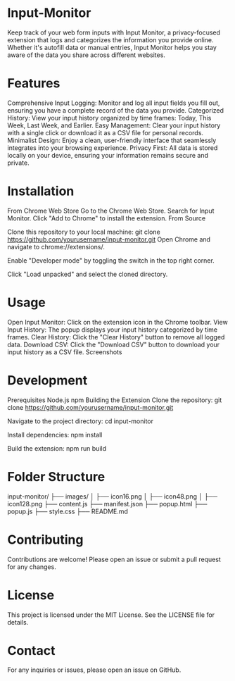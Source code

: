 # Input-Monitor
Keep track of your web form inputs with Input Monitor, a privacy-focused extension that logs and categorizes the information you provide online. Whether it's autofill data or manual entries, Input Monitor helps you stay aware of the data you share across different websites.


# Features
Comprehensive Input Logging: Monitor and log all input fields you fill out, ensuring you have a complete record of the data you provide.
Categorized History: View your input history organized by time frames: Today, This Week, Last Week, and Earlier.
Easy Management: Clear your input history with a single click or download it as a CSV file for personal records.
Minimalist Design: Enjoy a clean, user-friendly interface that seamlessly integrates into your browsing experience.
Privacy First: All data is stored locally on your device, ensuring your information remains secure and private.

# Installation
From Chrome Web Store
Go to the Chrome Web Store.
Search for Input Monitor.
Click "Add to Chrome" to install the extension.
From Source

Clone this repository to your local machine:
git clone https://github.com/yourusername/input-monitor.git
Open Chrome and navigate to chrome://extensions/.

Enable "Developer mode" by toggling the switch in the top right corner.

Click "Load unpacked" and select the cloned directory.

# Usage
Open Input Monitor: Click on the extension icon in the Chrome toolbar.
View Input History: The popup displays your input history categorized by time frames.
Clear History: Click the "Clear History" button to remove all logged data.
Download CSV: Click the "Download CSV" button to download your input history as a CSV file.
Screenshots

# Development
Prerequisites
Node.js
npm
Building the Extension
Clone the repository:
git clone https://github.com/yourusername/input-monitor.git

Navigate to the project directory:
cd input-monitor

Install dependencies:
npm install

Build the extension:
npm run build


# Folder Structure
input-monitor/
├── images/
│   ├── icon16.png
│   ├── icon48.png
│   ├── icon128.png
├── content.js
├── manifest.json
├── popup.html
├── popup.js
├── style.css
├── README.md

# Contributing
Contributions are welcome! Please open an issue or submit a pull request for any changes.

# License
This project is licensed under the MIT License. See the LICENSE file for details.

# Contact
For any inquiries or issues, please open an issue on GitHub.

